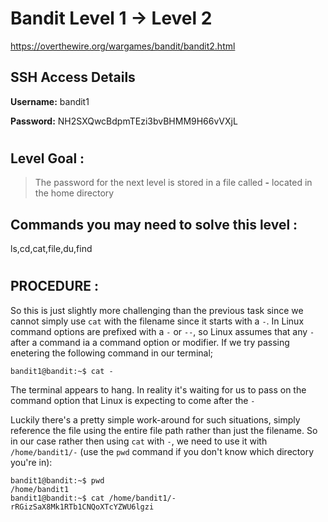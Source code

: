 # Bandit Level 1 -> Level 2 #

https://overthewire.org/wargames/bandit/bandit2.html

## SSH Access Details ##
**Username:**  bandit1

**Password:**  NH2SXQwcBdpmTEzi3bvBHMM9H66vVXjL
#

## Level Goal : ##
>The password for the next level is stored in a file called **-** located in the home directory





## Commands you may need to solve this level : ##
ls,cd,cat,file,du,find
#  
## PROCEDURE : ##

So this is just slightly more challenging than the previous task since we cannot simply use `cat` with the filename since it starts with a `-`. In Linux command options are prefixed with a `-` or `--`, so Linux assumes that any `-` after a command ia a command option or modifier. 
If we try passing enetering the following command in our terminal;
```console
bandit1@bandit:~$ cat -

```
The terminal appears to hang.  In reality it's waiting for us to pass on the command option that Linux is expecting to come after the `-`

Luckily there's a pretty simple work-around for such situations, simply reference the file using the entire file path rather than just the filename.  So in our case rather then using `cat` with `-`, we need to use it with `/home/bandit1/-` (use the `pwd` command if you don't know which directory you're in):

```console
bandit1@bandit:~$ pwd
/home/bandit1
bandit1@bandit:~$ cat /home/bandit1/-
rRGizSaX8Mk1RTb1CNQoXTcYZWU6lgzi
```
